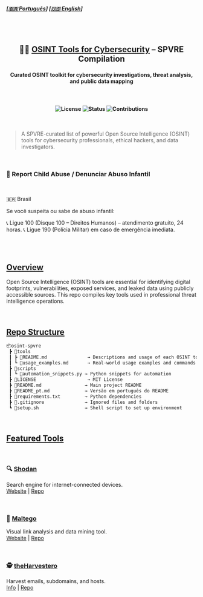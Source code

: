 
##### \[[🇧🇷 Português](README.pt_BR.md)\] \[**[🇺🇸 English](README.md)**\]   

<br><br>

##   <p align="center">  🕵️‍♂️ [OSINT Tools for Cybersecurity]() – SPVRE Compilation
####  <p align="center"> Curated OSINT toolkit for cybersecurity investigations, threat analysis, and public data mapping

<br>

####  <p align="center"> ![License](https://img.shields.io/badge/license-MIT-blue.svg) ![Status](https://img.shields.io/badge/status-active-brightgreen) ![Contributions](https://img.shields.io/badge/contributions-welcome-orange)

<br>

> A SPVRE-curated list of powerful Open Source Intelligence (OSINT) tools for cybersecurity professionals, ethical hackers, and data investigators.

<br>

### 🚨 Report Child Abuse / Denunciar Abuso Infantil

<br>

🇧🇷 Brasil

Se você suspeita ou sabe de abuso infantil:

📞 Ligue 100 (Disque 100 – Direitos Humanos) – atendimento gratuito, 24 horas.
📞 Ligue 190 (Polícia Militar) em caso de emergência imediata.







<br><br>


##  [Overview]()

Open Source Intelligence (OSINT) tools are essential for identifying digital footprints, vulnerabilities, exposed services, and leaked data using publicly accessible sources. This repo compiles key tools used in professional threat intelligence operations.

<br>

## [Repo Structure]()


```markdown
📦osint-spvre
 ┣ 📂tools
 ┃ ┣ 📄README.md               → Descriptions and usage of each OSINT tool
 ┃ ┗ 📄usage_examples.md       → Real-world usage examples and commands
 ┣ 📂scripts
 ┃ ┗ 📄automation_snippets.py → Python snippets for automation
 ┣ 📄LICENSE                   → MIT License
 ┣ 📄README.md                → Main project README
 ┣ 📄README_pt.md             → Versão em português do README
 ┣ 📄requirements.txt         → Python dependencies
 ┣ 📄.gitignore               → Ignored files and folders
 ┗ 📄setup.sh                 → Shell script to set up environment
```

<br>


##  [Featured Tools]()

<br>

### 🔍 [Shodan]()

Search engine for internet-connected devices.  
[Website](https://www.shodan.io) |  [Repo](https://github.com/achillean/shodan-python)

<br>

### 🧠 [Maltego]()  

Visual link analysis and data mining tool.  
[Website](https://www.maltego.com) |  [Repo](https://github.com/paterva/maltego-trx)

<br>

### 🕵️ [theHarvestero]()   

Harvest emails, subdomains, and hosts.  
[Info](https://tools.kali.org/information-gathering/theharvester) |  [Repo](https://github.com/laramies/theHarvester)



<br>












